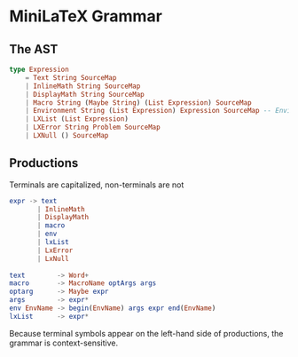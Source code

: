 # MiniLaTeX Grammar


## The AST

```elm
type Expression
    = Text String SourceMap
    | InlineMath String SourceMap
    | DisplayMath String SourceMap
    | Macro String (Maybe String) (List Expression) SourceMap
    | Environment String (List Expression) Expression SourceMap -- Environment name optArgs body
    | LXList (List Expression)
    | LXError String Problem SourceMap
    | LXNull () SourceMap

```

## Productions

Terminals are capitalized, non-terminals are not

```elm
expr -> text
       | InlineMath
       | DisplayMath
       | macro
       | env
       | lxList
       | LxError
       | LxNull
  
text        -> Word+     
macro       -> MacroName optArgs args
optarg      -> Maybe expr
args        -> expr*
env EnvName -> begin(EnvName) args expr end(EnvName)
lxList      -> expr*
```

Because terminal symbols appear on the left-hand
side of productions, the grammar is context-sensitive.
